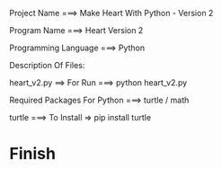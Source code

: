 Project Name ===> Make Heart With Python - Version 2

Program Name ===> Heart Version 2

Programming Language ===> Python

Description Of Files:

heart_v2.py ==> For Run ===> python heart_v2.py

Required Packages For Python ===> turtle / math

turtle ===> To Install => pip install turtle

# Finish 
